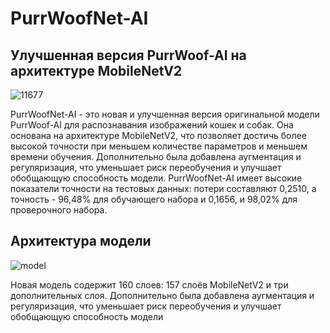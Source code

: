 # PurrWoofNet-AI
## Улучшенная версия PurrWoof-AI на архитектуре MobileNetV2
![11677](https://user-images.githubusercontent.com/101829424/235672824-0924a28b-a93f-4e30-a9a3-4d401e5d4840.jpg)

PurrWoofNet-AI - это новая и улучшенная версия оригинальной модели PurrWoof-AI для распознавания изображений кошек и собак. Она основана на архитектуре MobileNetV2, что позволяет достичь более высокой точности при меньшем количестве параметров и меньшем времени обучения. Дополнительно была добавлена аугментация и регуляризация, что уменьшает риск переобучения и улучшает обобщающую способность модели. PurrWoofNet-AI имеет высокие показатели точности на тестовых данных: потери составляют 0,2510, а точность - 96,48% для обучающего набора и 0,1656, и 98,02% для проверочного набора.
## Архитектура модели
![model](https://user-images.githubusercontent.com/101829424/235673209-c62ecb2d-2018-47b1-b301-b6dbe84531f7.png)

Новая модель содержит 160 слоев: 157 слоёв MobileNetV2 и три дополнительных слоя.
Дополнительно была добавлена аугментация и регуляризация, что уменьшает риск переобучения и улучшает обобщающую способность модели

